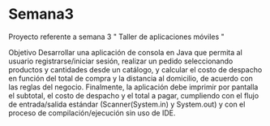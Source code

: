 # Semana3
Proyecto referente a  semana 3  " Taller de aplicaciones móviles "

Objetivo
Desarrollar una aplicación de consola en Java que permita al usuario registrarse/iniciar sesión, realizar un pedido seleccionando productos y cantidades desde un catálogo, y calcular el costo de despacho en función del total de compra y la distancia al domicilio, de acuerdo con las reglas del negocio. Finalmente, la aplicación debe imprimir por pantalla el subtotal, el costo de despacho y el total a pagar, cumpliendo con el flujo de entrada/salida estándar (Scanner(System.in) y System.out) y con el proceso de compilación/ejecución sin uso de IDE.
